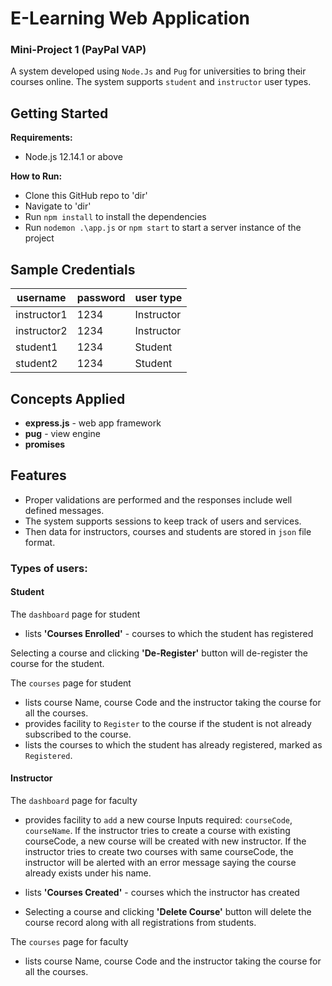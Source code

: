# E-Learning Web Application
### Mini-Project 1 (PayPal VAP)
A system developed using  `Node.Js`  and  `Pug`  for universities to bring their courses online. The system supports `student`  and `instructor` user types.

## Getting Started
**Requirements:**

- Node.js 12.14.1 or above
 
**How to Run:**

* Clone this GitHub repo to 'dir'
* Navigate to 'dir'
* Run `npm install` to install the dependencies
* Run `nodemon .\app.js` or `npm start` to start a server instance of the project

## Sample Credentials

| username   | password | user type|
|------------|----------|-------------|
| instructor1| 1234     | Instructor  |
| instructor2| 1234     | Instructor  |
| student1   | 1234     | Student     |
| student2   | 1234     | Student     |

## Concepts Applied

* **express.js** - web app framework
*  **pug** - view engine
*  **promises**

## Features

*  Proper validations are performed and the responses include well defined messages.
*   The system supports sessions to keep track of users and services.
*   Then data for instructors, courses and students are stored in `json` file format.

### Types of users: 

#### Student
The `dashboard` page for student
 * lists **'Courses Enrolled'** - courses to which the student has registered

Selecting a course and clicking **'De-Register'** button will de-register the course for the student.

The `courses` page for student
* lists course Name, course Code and the instructor taking the course for all the courses.
* provides facility to `Register` to the course if the student is not already subscribed to the course.
* lists the courses to which the student has already registered, marked as `Registered`.

#### Instructor
The `dashboard` page for faculty
* provides facility to `add` a new course
  Inputs required: `courseCode`, `courseName`. If the instructor tries to create a course with existing courseCode, a new course will be created with new instructor. If the instructor tries to create two courses with same courseCode, the instructor will be alerted with an error message saying the course already exists under his name.
 * lists **'Courses Created'** - courses which the instructor has created

* Selecting a course and clicking **'Delete Course'** button will delete the course record along with all registrations from students.

The `courses` page for faculty
*	lists course Name, course Code and the instructor taking the course for all the courses.

